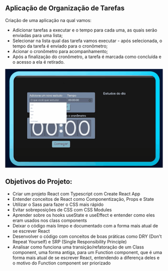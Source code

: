 <h2>Aplicação de Organização de Tarefas</h2>

Criação de uma aplicação na qual vamos: 
* Adicionar tarefas a executar e o tempo para cada uma, as quais serão enviadas para uma lista;
* Selecionar na lista qual das tarefa vamos executar - após selecionada, o tempo da tarefa é enviado para o cronômetro;
* Acionar o cronômetro para acompanhamento;
* Após a finalização do cronômetro, a tarefa é marcada como concluída e o acesso a ela é retirado.

![Alt text](React.gif)

## Objetivos do Projeto:

- Criar um projeto React com Typescript com Create React App
- Entender conceitos de React como Componentização, Props e State
- Utilizar o Sass para fazer o CSS mais rápido
- Evitar sobreposições de CSS com CSS Modules
- Aprender sobre os hooks useState e useEffect e entender como eles eram usados nos class components
- Deixar o código mais limpo e documentado com a forma mais atual de se escrever React
- Desenvolver o código com conceitos de boas práticas como DRY (Don't Repeat Yourself) e SRP (Single Responsibility Principle)
- Analisar como funciona uma transição/refatoração de um Class component, uma forma antiga, para um Function component, que é uma forma mais atual de se escrever React, entendendo a diferença deles e o motivo do Function component ser priorizado

